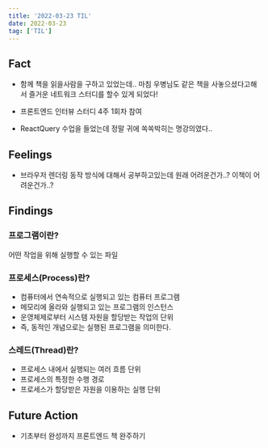 ```yaml
---
title: '2022-03-23 TIL'
date: 2022-03-23
tag: ['TIL']
---
```


## Fact

- 함께 책을 읽을사람을 구하고 있었는데.. 마침 우병님도 같은 책을 사놓으셨다고해서 즐거운 네트워크 스터디를 할수 있게 되었다!

- 프론트엔드 인터뷰 스터디 4주 1회차 참여

- ReactQuery 수업을 들었는데 정말 귀에 쏙쏙박히는 명강의였다..

## Feelings

- 브라우저 렌더링 동작 방식에 대해서 공부하고있는데 원래 어려운건가..? 이책이 어려운건가..?

## Findings

### 프로그램이란?

어떤 작업을 위해 실행할 수 있는 파일

### 프로세스(Process)란?

- 컴퓨터에서 연속적으로 실행되고 있는 컴퓨터 프로그램
- 메모리에 올라와 실행되고 있는 프로그램의 인스턴스
- 운영체제로부터 시스템 자원을 할당받는 작업의 단위
- 즉, 동적인 개념으로는 실행된 프로그램을 의미한다.

### 스레드(Thread)란?

- 프로세스 내에서 실행되는 여러 흐름 단위
- 프로세스의 특정한 수행 경로
- 프로세스가 할당받은 자원을 이용하는 실행 단위

## Future Action

- 기초부터 완성까지 프론트엔드 책 완주하기
